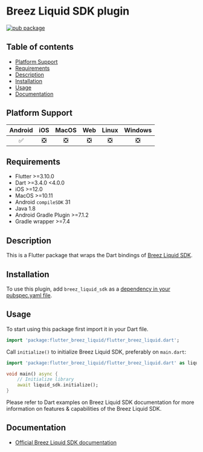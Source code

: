 # Breez Liquid SDK plugin

[![pub package](https://img.shields.io/pub/v/breez_liquid_sdk.svg)](https://pub.dev/packages/breez_liquid_sdk)

## Table of contents
- [Platform Support](#platform-support)
- [Requirements](#requirements)
- [Description](#description)
- [Installation](#installation)
- [Usage](#usage)
- [Documentation](#documentation)

## Platform Support

| Android | iOS | MacOS | Web | Linux | Windows |
| :-----: | :-: | :---: | :-: | :---: | :----: |
|   ✅    | ❎  |  ❎   | ❎  |  ❎   |   ❎   |

## Requirements

- Flutter >=3.10.0
- Dart >=3.4.0 <4.0.0
- iOS >=12.0
- MacOS >=10.11
- Android `compileSDK` 31
- Java 1.8
- Android Gradle Plugin >=7.1.2
- Gradle wrapper >=7.4

## Description

This is a Flutter package that wraps the Dart bindings of [Breez Liquid SDK](https://github.com/breez/breez-liquid-sdk?tab=readme-ov-file#readme).

## Installation
To use this plugin, add `breez_liquid_sdk` as a [dependency in your pubspec.yaml file](https://flutter.dev/docs/development/platform-integration/platform-channels).

## Usage

To start using this package first import it in your Dart file.

```dart
import 'package:flutter_breez_liquid/flutter_breez_liquid.dart';
```
Call `initialize()` to initialize Breez Liquid SDK, preferably on `main.dart`:

```dart
import 'package:flutter_breez_liquid/flutter_breez_liquid.dart' as liquid_sdk;

void main() async {
    // Initialize library
    await liquid_sdk.initialize();
}
```

Please refer to Dart examples on Breez Liquid SDK documentation for more information on features & capabilities of the Breez Liquid SDK.

## Documentation

- [Official Breez Liquid SDK documentation](https://sdk-doc-liquid.breez.technology/)